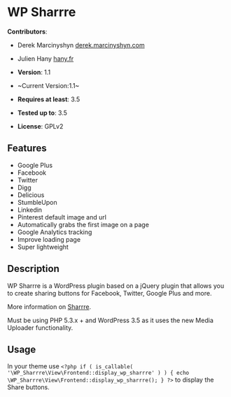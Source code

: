 # WP Sharrre

**Contributors**:

* Derek Marcinyshyn [derek.marcinyshyn.com](http://derek.marcinyshyn.com)
* Julien Hany [hany.fr](http://hany.fr)

* **Version**: 1.1
* ~Current Version:1.1~
* **Requires at least**: 3.5
* **Tested up to**: 3.5
* **License**: GPLv2

Features
--------

* Google Plus
* Facebook
* Twitter
* Digg
* Delicious
* StumbleUpon
* Linkedin
* Pinterest default image and url
* Automatically grabs the first image on a page
* Google Analytics tracking
* Improve loading page
* Super lightweight

Description
-----------

WP Sharrre is a WordPress plugin based on a jQuery plugin that allows you to create sharing buttons for Facebook, Twitter, Google Plus and more.

More information on [Sharrre](http://sharrre.com/).

Must be using PHP 5.3.x + and WordPress 3.5 as it uses the new Media Uploader functionality.

Usage
-----

In your theme use ```<?php if ( is_callable( '\WP_Sharrre\View\Frontend::display_wp_sharrre' ) ) { echo \WP_Sharrre\View\Frontend::display_wp_sharrre(); } ?>``` to display the Share buttons.